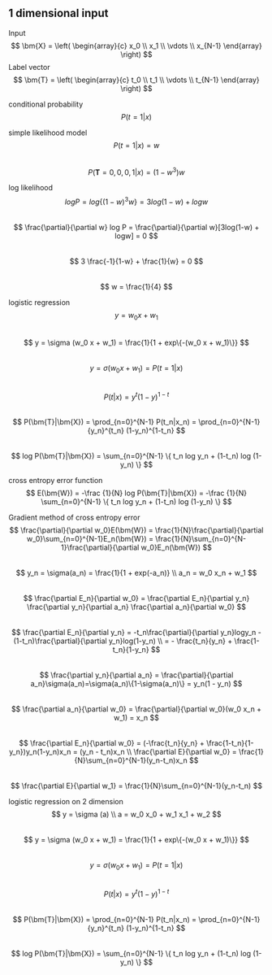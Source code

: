 ## 1 dimensional input
Input  
$$
    \bm{X} = \left(
        \begin{array}{c}
            x_0 \\
            x_1 \\
            \vdots \\
            x_{N-1}
        \end{array}
    \right)
$$
Label vector
$$
    \bm{T} = \left(
        \begin{array}{c}
            t_0 \\
            t_1 \\
            \vdots \\
            t_{N-1}
        \end{array}
    \right)
$$

conditional probability  
$$
    P(t=1|x)
$$  

simple likelihood model  
$$
    P(t=1|x)=w
$$  
$$
    P(\bm{T}=0,0,0,1|x)=(1-w^3)w
$$  

log likelihood  
$$
    log P = log \{(1-w)^3 w\}=3log(1-w) + logw
$$  
$$
    \frac{\partial}{\partial w} log P = \frac{\partial}{\partial w}[3log(1-w) + logw] = 0
$$  
$$
    3 \frac{-1}{1-w} + \frac{1}{w} = 0
$$  
$$
    w = \frac{1}{4}
$$  

logistic regression  
$$
    y = w_0 x + w_1
$$  
$$
    y = \sigma (w_0 x + w_1) = \frac{1}{1 + exp\{-(w_0 x + w_1)\}}
$$  
$$
    y = \sigma (w_0 x + w_1) = P(t=1|x)
$$  
$$
    P(t|x) = y^t (1-y)^{1-t}
$$  
$$
    P(\bm{T}|\bm{X}) = \prod_{n=0}^{N-1} P(t_n|x_n) = \prod_{n=0}^{N-1} {y_n}^{t_n} (1-y_n)^{1-t_n}
$$  
$$
    log P(\bm{T}|\bm{X}) = \sum_{n=0}^{N-1} \{ t_n log y_n + (1-t_n) log (1-y_n) \}
$$  

cross entropy error function  
$$
    E(\bm{W}) = -\frac {1}{N} log P(\bm{T}|\bm{X}) = -\frac {1}{N} \sum_{n=0}^{N-1} \{ t_n log y_n + (1-t_n) log (1-y_n) \}
$$  

Gradient method of cross entropy error  
$$
    \frac{\partial}{\partial w_0}E(\bm{W}) = \frac{1}{N}\frac{\partial}{\partial w_0}\sum_{n=0}^{N-1}E_n(\bm{W}) = \frac{1}{N}\sum_{n=0}^{N-1}\frac{\partial}{\partial w_0}E_n(\bm{W})
$$  
$$
    y_n = \sigma(a_n) = \frac{1}{1 + exp(-a_n)} \\
    a_n = w_0 x_n + w_1
$$  
$$
    \frac{\partial E_n}{\partial w_0} = \frac{\partial E_n}{\partial y_n} \frac{\partial y_n}{\partial a_n} \frac{\partial a_n}{\partial w_0}
$$  
$$
    \frac{\partial E_n}{\partial y_n} = -t_n\frac{\partial}{\partial y_n}logy_n - (1-t_n)\frac{\partial}{\partial y_n}log(1-y_n) \\
    = - \frac{t_n}{y_n} + \frac{1-t_n}{1-y_n}
$$  
$$
    \frac{\partial y_n}{\partial a_n} = \frac{\partial}{\partial a_n}\sigma(a_n)=\sigma(a_n)\{1-\sigma(a_n)\} = y_n(1 - y_n)
$$  
$$
    \frac{\partial a_n}{\partial w_0} = \frac{\partial}{\partial w_0}(w_0 x_n + w_1) = x_n
$$  
$$
    \frac{\partial E_n}{\partial w_0} = (-\frac{t_n}{y_n} + \frac{1-t_n}{1-y_n})y_n(1-y_n)x_n = (y_n - t_n)x_n \\
    \frac{\partial E}{\partial w_0} = \frac{1}{N}\sum_{n=0}^{N-1}(y_n-t_n)x_n
$$  
$$
    \frac{\partial E}{\partial w_1} = \frac{1}{N}\sum_{n=0}^{N-1}(y_n-t_n)
$$  

logistic regression on 2 dimension  
$$
    y = \sigma (a) \\
    a = w_0 x_0 + w_1 x_1 + w_2
$$  
$$
    y = \sigma (w_0 x + w_1) = \frac{1}{1 + exp\{-(w_0 x + w_1)\}}
$$  
$$
    y = \sigma (w_0 x + w_1) = P(t=1|x)
$$  
$$
    P(t|x) = y^t (1-y)^{1-t}
$$  
$$
    P(\bm{T}|\bm{X}) = \prod_{n=0}^{N-1} P(t_n|x_n) = \prod_{n=0}^{N-1} {y_n}^{t_n} (1-y_n)^{1-t_n}
$$  
$$
    log P(\bm{T}|\bm{X}) = \sum_{n=0}^{N-1} \{ t_n log y_n + (1-t_n) log (1-y_n) \}
$$  